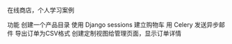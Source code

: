 
在线商店，个人学习案例

功能
    创建一个产品目录
    使用 Django sessions 建立购物车
    用 Celery 发送异步邮件
    导出订单为CSV格式
    创建定制视图给管理页面，显示订单详情



